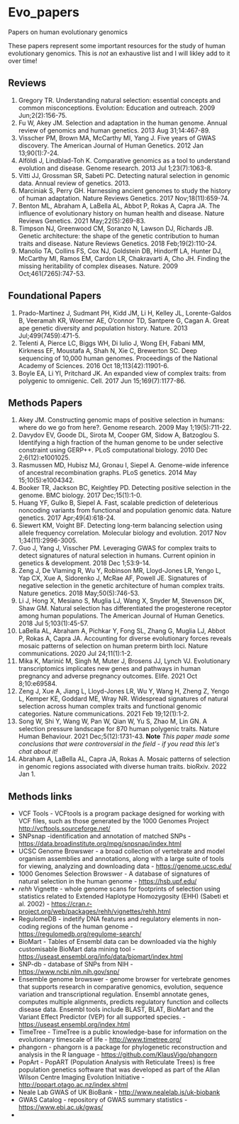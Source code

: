 # Evo_papers
Papers on human evolutionary genomics

These papers represent some important resources for the study of human evolutionary genomics. This is _not_ an exhaustive list and I will likley add to it over time! 

## Reviews

1. Gregory TR. Understanding natural selection: essential concepts and common misconceptions. Evolution: Education and outreach. 2009 Jun;2(2):156-75.
2. Fu W, Akey JM. Selection and adaptation in the human genome. Annual review of genomics and human genetics. 2013 Aug 31;14:467-89.
3. Visscher PM, Brown MA, McCarthy MI, Yang J. Five years of GWAS discovery. The American Journal of Human Genetics. 2012 Jan 13;90(1):7-24.
4. Alföldi J, Lindblad-Toh K. Comparative genomics as a tool to understand evolution and disease. Genome research. 2013 Jul 1;23(7):1063-8.
5. Vitti JJ, Grossman SR, Sabeti PC. Detecting natural selection in genomic data. Annual review of genetics. 2013.
6. Marciniak S, Perry GH. Harnessing ancient genomes to study the history of human adaptation. Nature Reviews Genetics. 2017 Nov;18(11):659-74.
7. Benton ML, Abraham A, LaBella AL, Abbot P, Rokas A, Capra JA. The influence of evolutionary history on human health and disease. Nature Reviews Genetics. 2021 May;22(5):269-83.
8. Timpson NJ, Greenwood CM, Soranzo N, Lawson DJ, Richards JB. Genetic architecture: the shape of the genetic contribution to human traits and disease. Nature Reviews Genetics. 2018 Feb;19(2):110-24.
9. Manolio TA, Collins FS, Cox NJ, Goldstein DB, Hindorff LA, Hunter DJ, McCarthy MI, Ramos EM, Cardon LR, Chakravarti A, Cho JH. Finding the missing heritability of complex diseases. Nature. 2009 Oct;461(7265):747-53.

## Foundational Papers

1. Prado-Martinez J, Sudmant PH, Kidd JM, Li H, Kelley JL, Lorente-Galdos B, Veeramah KR, Woerner AE, O’connor TD, Santpere G, Cagan A. Great ape genetic diversity and population history. Nature. 2013 Jul;499(7459):471-5.
2. Telenti A, Pierce LC, Biggs WH, Di Iulio J, Wong EH, Fabani MM, Kirkness EF, Moustafa A, Shah N, Xie C, Brewerton SC. Deep sequencing of 10,000 human genomes. Proceedings of the National Academy of Sciences. 2016 Oct 18;113(42):11901-6.
3. Boyle EA, Li YI, Pritchard JK. An expanded view of complex traits: from polygenic to omnigenic. Cell. 2017 Jun 15;169(7):1177-86.

## Methods Papers

1. Akey JM. Constructing genomic maps of positive selection in humans: where do we go from here?. Genome research. 2009 May 1;19(5):711-22.
2. Davydov EV, Goode DL, Sirota M, Cooper GM, Sidow A, Batzoglou S. Identifying a high fraction of the human genome to be under selective constraint using GERP++. PLoS computational biology. 2010 Dec 2;6(12):e1001025.
3. Rasmussen MD, Hubisz MJ, Gronau I, Siepel A. Genome-wide inference of ancestral recombination graphs. PLoS genetics. 2014 May 15;10(5):e1004342.
4. Booker TR, Jackson BC, Keightley PD. Detecting positive selection in the genome. BMC biology. 2017 Dec;15(1):1-0.
5. Huang YF, Gulko B, Siepel A. Fast, scalable prediction of deleterious noncoding variants from functional and population genomic data. Nature genetics. 2017 Apr;49(4):618-24.
6. Siewert KM, Voight BF. Detecting long-term balancing selection using allele frequency correlation. Molecular biology and evolution. 2017 Nov 1;34(11):2996-3005.
7. Guo J, Yang J, Visscher PM. Leveraging GWAS for complex traits to detect signatures of natural selection in humans. Current opinion in genetics & development. 2018 Dec 1;53:9-14.
8. Zeng J, De Vlaming R, Wu Y, Robinson MR, Lloyd-Jones LR, Yengo L, Yap CX, Xue A, Sidorenko J, McRae AF, Powell JE. Signatures of negative selection in the genetic architecture of human complex traits. Nature genetics. 2018 May;50(5):746-53.
9. Li J, Hong X, Mesiano S, Muglia LJ, Wang X, Snyder M, Stevenson DK, Shaw GM. Natural selection has differentiated the progesterone receptor among human populations. The American Journal of Human Genetics. 2018 Jul 5;103(1):45-57.
10. LaBella AL, Abraham A, Pichkar Y, Fong SL, Zhang G, Muglia LJ, Abbot P, Rokas A, Capra JA. Accounting for diverse evolutionary forces reveals mosaic patterns of selection on human preterm birth loci. Nature communications. 2020 Jul 24;11(1):1-2.
11. Mika K, Marinić M, Singh M, Muter J, Brosens JJ, Lynch VJ. Evolutionary transcriptomics implicates new genes and pathways in human pregnancy and adverse pregnancy outcomes. Elife. 2021 Oct 8;10:e69584.
12. Zeng J, Xue A, Jiang L, Lloyd-Jones LR, Wu Y, Wang H, Zheng Z, Yengo L, Kemper KE, Goddard ME, Wray NR. Widespread signatures of natural selection across human complex traits and functional genomic categories. Nature communications. 2021 Feb 19;12(1):1-2.
13. Song W, Shi Y, Wang W, Pan W, Qian W, Yu S, Zhao M, Lin GN. A selection pressure landscape for 870 human polygenic traits. Nature Human Behaviour. 2021 Dec;5(12):1731-43. **Note** _This paper made some conclusions that were controversial in the field - if you read this let's chat about it!_
14. Abraham A, LaBella AL, Capra JA, Rokas A. Mosaic patterns of selection in genomic regions associated with diverse human traits. bioRxiv. 2022 Jan 1.

## Methods links 

- VCF Tools - VCFtools is a program package designed for working with VCF files, such as those generated by the 1000 Genomes Project http://vcftools.sourceforge.net/
- SNPsnap -identification and annotation of matched SNPs - https://data.broadinstitute.org/mpg/snpsnap/index.html
- UCSC Genome Browswer - a broad collection of vertebrate and model organism assemblies and annotations, along with a large suite of tools for viewing, analyzing and downloading data - https://genome.ucsc.edu/
- 1000 Genomes Selection Browswer - A database of signatures of natural selection in the human genome - https://hsb.upf.edu/
- _rehh_ Vignette - whole genome scans for footprints of selection using statistics related to Extended Haplotype Homozygosity (EHH) (Sabeti et al. 2002) - https://cran.r-project.org/web/packages/rehh/vignettes/rehh.html
- RegulomeDB - indetify DNA features and regulatory elements in non-coding regions of the human genome - https://regulomedb.org/regulome-search/
- BioMart - Tables of Ensembl data can be downloaded via the highly customisable BioMart data mining tool - https://useast.ensembl.org/info/data/biomart/index.html
- SNP-db - database of SNPs from NIH - https://www.ncbi.nlm.nih.gov/snp/
- Ensemble genome browswer - genome browser for vertebrate genomes that supports research in comparative genomics, evolution, sequence variation and transcriptional regulation. Ensembl annotate genes, computes multiple alignments, predicts regulatory function and collects disease data. Ensembl tools include BLAST, BLAT, BioMart and the Variant Effect Predictor (VEP) for all supported species. -https://useast.ensembl.org/index.html
- TimeTree - TimeTree is a public knowledge-base for information on the evolutionary timescale of life - http://www.timetree.org/
- phangorn - phangorn is a package for phylogenetic reconstruction and analysis in the R language - https://github.com/KlausVigo/phangorn
- PopArt - PopART (Population Analysis with Reticulate Trees) is free population genetics software that was developed as part of the Allan Wilson Centre Imaging Evolution Initiative - http://popart.otago.ac.nz/index.shtml
- Neale Lab GWAS of UK BioBank - http://www.nealelab.is/uk-biobank
- GWAS Catalog - repository of GWAS summary statistics - https://www.ebi.ac.uk/gwas/
- 
